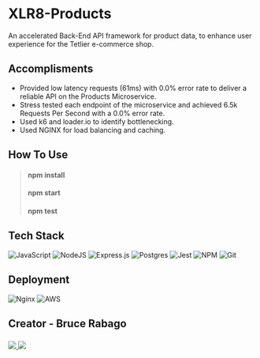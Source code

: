 # XLR8-Products
An accelerated Back-End API framework for product data, to enhance user experience for the Tetlier e-commerce shop.

## Accomplisments
- Provided low latency requests (61ms) with 0.0% error rate to deliver a reliable API on the Products Microservice.
- Stress tested each endpoint of the microservice and achieved 6.5k Requests Per Second with a 0.0% error rate.
- Used k6 and loader.io to identify bottlenecking.
- Used NGINX for load balancing and caching.

## How To Use

>#### npm install
>#### npm start
>#### npm test

## Tech Stack
![JavaScript](https://img.shields.io/badge/javascript-%23323330.svg?style=for-the-badge&logo=javascript&logoColor=%23F7DF1E) ![NodeJS](https://img.shields.io/badge/node.js-6DA55F?style=for-the-badge&logo=node.js&logoColor=white) ![Express.js](https://img.shields.io/badge/express.js-%23404d59.svg?style=for-the-badge&logo=express&logoColor=%2361DAFB) ![Postgres](https://img.shields.io/badge/postgres-%23316192.svg?style=for-the-badge&logo=postgresql&logoColor=white) ![Jest](https://img.shields.io/badge/-jest-%23C21325?style=for-the-badge&logo=jest&logoColor=white) ![NPM](https://img.shields.io/badge/NPM-%23000000.svg?style=for-the-badge&logo=npm&logoColor=white) ![Git](https://img.shields.io/badge/git-%23F05033.svg?style=for-the-badge&logo=git&logoColor=white)
## Deployment
![Nginx](https://img.shields.io/badge/nginx-%23009639.svg?style=for-the-badge&logo=nginx&logoColor=white) ![AWS](https://img.shields.io/badge/AWS-%23FF9900.svg?style=for-the-badge&logo=amazon-aws&logoColor=white)

## Creator - Bruce Rabago
### <a href="https://www.linkedin.com/in/bruce-diesel-rabago-b5b519180">
  <img src="https://img.shields.io/badge/linkedin%20-%230077B5.svg?&style=for-the-badge&logo=linkedin&logoColor=white"/>
</a> <a href="https://github.com/BungaloBuce">
  <img src="https://img.shields.io/badge/github%20-%23121011.svg?&style=for-the-badge&logo=github&logoColor=white"/>
</a>
